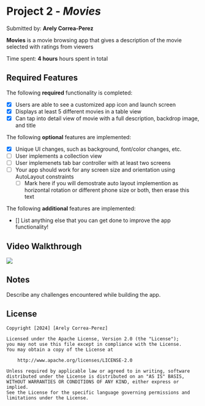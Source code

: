 # Project 2 - *Movies*

Submitted by: **Arely Correa-Perez**

**Movies** is a movie browsing app that gives a description of the movie selected with ratings from viewers

Time spent: **4 hours** hours spent in total

## Required Features

The following **required** functionality is completed:

- [X] Users are able to see a customized app icon and launch screen
- [X] Displays at least 5 different movies in a table view
- [X] Can tap into detail view of movie with a full description, backdrop image, and title
 
The following **optional** features are implemented:

- [X] Unique UI changes, such as background, font/color changes, etc.
- [ ] User implements a collection view
- [ ] User implemenets tab bar controller with at least two screens
- [ ] Your app should work for any screen size and orientation using AutoLayout constraints
  - [ ] Mark here if you will demostrate auto layout implemention as horizontal rotation or different phone size or both, then erase this text

The following **additional** features are implemented:

- [] List anything else that you can get done to improve the app functionality!
      

## Video Walkthrough

<div>
    <a href="https://www.loom.com/share/0d687ccc94ec49f0a4fe96c66f2e0686">
    </a>
    <a href="https://www.loom.com/share/0d687ccc94ec49f0a4fe96c66f2e0686">
      <img style="max-width:300px;" src="https://cdn.loom.com/sessions/thumbnails/0d687ccc94ec49f0a4fe96c66f2e0686-with-play.gif">
    </a>
  </div>

## Notes

Describe any challenges encountered while building the app.

## License

    Copyright [2024] [Arely Correa-Perez]

    Licensed under the Apache License, Version 2.0 (the "License");
    you may not use this file except in compliance with the License.
    You may obtain a copy of the License at

        http://www.apache.org/licenses/LICENSE-2.0

    Unless required by applicable law or agreed to in writing, software
    distributed under the License is distributed on an "AS IS" BASIS,
    WITHOUT WARRANTIES OR CONDITIONS OF ANY KIND, either express or implied.
    See the License for the specific language governing permissions and
    limitations under the License.
